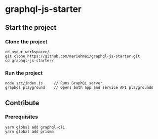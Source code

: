 # graphql-js-starter

## Start the project

### Clone the project

```
cd <your_workspace>/
git clone https://github.com/mariehmai/graphql-js-starter.git
cd graphql-js-starter/
```

### Run the project

```
node src/index.js     // Runs GraphQL server
graphql playground    // Opens both app and service API playgrounds
```

## Contribute

### Prerequisites

```
yarn global add graphql-cli
yarn global add prisma
```
